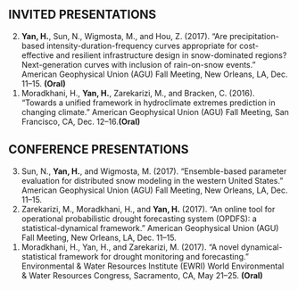 ## INVITED PRESENTATIONS 
<ol reversed>
  <li><strong>Yan, H.</strong>, Sun, N., Wigmosta, M., and Hou, Z. (2017). “Are precipitation-based intensity-duration-frequency curves appropriate for cost-effective and resilient infrastructure design in snow-dominated regions? Next-generation curves with inclusion of rain-on-snow events.” American Geophysical Union (AGU) Fall Meeting, New Orleans, LA, Dec. 11–15. <strong>(Oral)</strong></li>
  <li>Moradkhani, H., <strong>Yan, H.</strong>, Zarekarizi, M., and Bracken, C. (2016). “Towards a unified framework in hydroclimate extremes prediction in changing climate.” American Geophysical Union (AGU) Fall Meeting, San Francisco, CA, Dec. 12–16.<strong>(Oral)</strong></li>
</ol>

## CONFERENCE PRESENTATIONS
<ol reversed>
  <li>Sun, N., <strong>Yan, H.</strong>, and Wigmosta, M. (2017). “Ensemble-based parameter evaluation for distributed snow modeling in the western United States.” American Geophysical Union (AGU) Fall Meeting, New Orleans, LA, Dec. 11–15.</li>
  <li>Zarekarizi, M., Moradkhani, H., and <strong>Yan, H.</strong> (2017). “An online tool for operational probabilistic drought forecasting system (OPDFS): a statistical-dynamical framework.” American Geophysical Union (AGU) Fall Meeting, New Orleans, LA, Dec. 11–15.</li>
  <li>Moradkhani, H., Yan, H., and Zarekarizi, M. (2017). “A novel dynamical-statistical framework for drought monitoring and forecasting.” Environmental & Water Resources Institute (EWRI) World Environmental & Water Resources Congress, Sacramento, CA, May 21–25. <strong>(Oral)</strong></li>
    







</ol>
